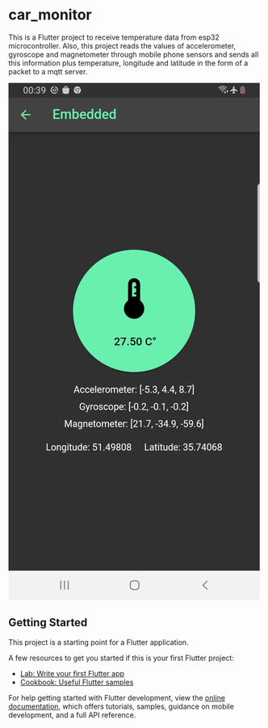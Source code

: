 # car_monitor

This is a Flutter project to receive temperature data from esp32 microcontroller.
Also, this project reads the values ​​of accelerometer, gyroscope and magnetometer through mobile phone sensors and sends all this information plus temperature, longitude and latitude in the form of a packet to a mqtt server.

![Screen-Shot](images/Screenshot_20220711-003935.jpg)

## Getting Started

This project is a starting point for a Flutter application.

A few resources to get you started if this is your first Flutter project:

- [Lab: Write your first Flutter app](https://docs.flutter.dev/get-started/codelab)
- [Cookbook: Useful Flutter samples](https://docs.flutter.dev/cookbook)

For help getting started with Flutter development, view the
[online documentation](https://docs.flutter.dev/), which offers tutorials,
samples, guidance on mobile development, and a full API reference.
